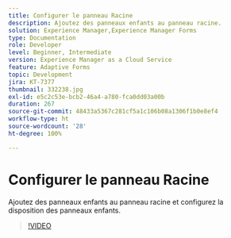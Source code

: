 ```yaml
---
title: Configurer le panneau Racine
description: Ajoutez des panneaux enfants au panneau racine.
solution: Experience Manager,Experience Manager Forms
type: Documentation
role: Developer
level: Beginner, Intermediate
version: Experience Manager as a Cloud Service
feature: Adaptive Forms
topic: Development
jira: KT-7377
thumbnail: 332238.jpg
exl-id: e5c2c53e-bcb2-46a4-a780-fca0dd03a00b
duration: 267
source-git-commit: 48433a5367c281cf5a1c106b08a1306f1b0e8ef4
workflow-type: ht
source-wordcount: '28'
ht-degree: 100%

---
```


# Configurer le panneau Racine

Ajoutez des panneaux enfants au panneau racine et configurez la disposition des panneaux enfants.

>[!VIDEO](https://video.tv.adobe.com/v/3447278?quality=12&learn=on&captions=fre_fr)
